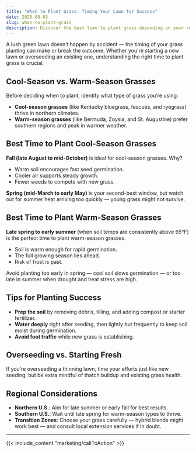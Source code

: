 ```yaml
---
title: "When to Plant Grass: Timing Your Lawn for Success"
date: 2025-08-03
slug: when-to-plant-grass
description: Discover the best time to plant grass depending on your region, grass type, and climate. Avoid common mistakes and set your lawn up for lasting success.
---
```


A lush green lawn doesn’t happen by accident — the timing of your grass planting can make or break the outcome. Whether you're starting a new lawn or overseeding an existing one, understanding the right time to plant grass is crucial.

## Cool-Season vs. Warm-Season Grasses

Before deciding when to plant, identify what type of grass you’re using:

- **Cool-season grasses** (like Kentucky bluegrass, fescues, and ryegrass) thrive in northern climates. 
- **Warm-season grasses** (like Bermuda, Zoysia, and St. Augustine) prefer southern regions and peak in warmer weather.

## Best Time to Plant Cool-Season Grasses

**Fall (late August to mid-October)** is ideal for cool-season grasses. Why?

- Warm soil encourages fast seed germination.
- Cooler air supports steady growth.
- Fewer weeds to compete with new grass.

**Spring (mid-March to early May)** is your second-best window, but watch out for summer heat arriving too quickly — young grass might not survive.

## Best Time to Plant Warm-Season Grasses

**Late spring to early summer** (when soil temps are consistently above 65°F) is the perfect time to plant warm-season grasses.

- Soil is warm enough for rapid germination.
- The full growing season lies ahead.
- Risk of frost is past.

Avoid planting too early in spring — cool soil slows germination — or too late in summer when drought and heat stress are high.

## Tips for Planting Success

- **Prep the soil** by removing debris, tilling, and adding compost or starter fertilizer.
- **Water deeply** right after seeding, then lightly but frequently to keep soil moist during germination.
- **Avoid foot traffic** while new grass is establishing.

## Overseeding vs. Starting Fresh

If you’re overseeding a thinning lawn, time your efforts just like new seeding, but be extra mindful of thatch buildup and existing grass health.

## Regional Considerations

- **Northern U.S.**: Aim for late summer or early fall for best results.
- **Southern U.S.**: Wait until late spring for warm-season types to thrive.
- **Transition Zones**: Choose your grass carefully — hybrid blends might work best — and consult local extension services if in doubt.

---
{{< include_content "marketing/callToAction" >}}